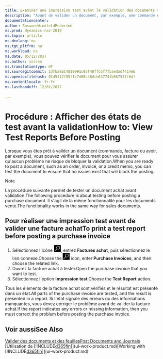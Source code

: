 ```yaml
---
title: Examiner une impression test avant la validation des documents vente ou achat
description: "Avant de valider un document, par exemple, une commande ou un avoir, vous pouvez l'imprimer et le passer en revue pour vérifier les erreurs possibles susceptibles de bloquer la validation."
documentationcenter: 
author: SusanneWindfeldPedersen
ms.prod: dynamics-nav-2018
ms.topic: article
ms.devlang: na
ms.tgt_pltfrm: na
ms.workload: na
ms.date: 05/12/2017
ms.author: solsen
ms.translationtype: HT
ms.sourcegitcommit: 1dfba8b14019991c95f40ffd5f7fbaed5df414eb
ms.openlocfilehash: 01d5312f85f1c7d68c48dcb63774fb667531f6df
ms.contentlocale: fr-fr
ms.lasthandoff: 12/01/2017

---
```

# <a name="how-to-view-test-reports-before-posting"></a><span data-ttu-id="9dd60-103">Procédure : Afficher des états de test avant la validation</span><span class="sxs-lookup"><span data-stu-id="9dd60-103">How to: View Test Reports Before Posting</span></span>
<span data-ttu-id="9dd60-104">Lorsque vous êtes prêt à valider un document (commande, facture ou avoir, par exemple), vous pouvez vérifier le document pour vous assurer qu'aucun problème ne risque de bloquer la validation.</span><span class="sxs-lookup"><span data-stu-id="9dd60-104">When you are ready to post a document, such as an order, invoice, or a credit memo, you can test the document to ensure that no issues exist that will block the posting.</span></span>

> [!NOTE]  
>   <span data-ttu-id="9dd60-105">La procédure suivante permet de tester un document achat avant validation.</span><span class="sxs-lookup"><span data-stu-id="9dd60-105">The following procedure is about testing before posting a purchase document.</span></span> <span data-ttu-id="9dd60-106">Il s'agit de la même fonctionnalité pour les documents vente.</span><span class="sxs-lookup"><span data-stu-id="9dd60-106">The functionality works in the same way for sales documents.</span></span>

## <a name="to-print-a-test-report-before-posting-a-purchase-invoice"></a><span data-ttu-id="9dd60-107">Pour réaliser une impression test avant de valider une facture achat</span><span class="sxs-lookup"><span data-stu-id="9dd60-107">To print a test report before posting a purchase invoice</span></span>
1. <span data-ttu-id="9dd60-108">Sélectionnez l'icône ![Page ou état pour la recherche](media/ui-search/search_small.png "Page ou état pour la recherche"), entrez **Factures achat**, puis sélectionnez le lien connexe.</span><span class="sxs-lookup"><span data-stu-id="9dd60-108">Choose the ![Search for Page or Report](media/ui-search/search_small.png "Search for Page or Report icon") icon, enter **Purchase Invoices**, and then choose the related link.</span></span>
2. <span data-ttu-id="9dd60-109">Ouvrez la facture achat à tester.</span><span class="sxs-lookup"><span data-stu-id="9dd60-109">Open the purchase invoice that you want to test.</span></span>
3. <span data-ttu-id="9dd60-110">Sélectionnez l'option **Impression test**.</span><span class="sxs-lookup"><span data-stu-id="9dd60-110">Choose the **Test Report** action.</span></span>  

<span data-ttu-id="9dd60-111">Tous les éléments de la facture achat sont vérifiés et le résultat est présenté dans un état.</span><span class="sxs-lookup"><span data-stu-id="9dd60-111">All parts of the purchase invoice are tested, and the result is presented in a report.</span></span> <span data-ttu-id="9dd60-112">Si l'état signale des erreurs ou des informations manquantes, vous devez corriger le problème avant de valider la facture achat.</span><span class="sxs-lookup"><span data-stu-id="9dd60-112">If the report indicates any errors or missing information, then you must correct the problem before posting the purchase invoice.</span></span>

## <a name="see-also"></a><span data-ttu-id="9dd60-113">Voir aussi</span><span class="sxs-lookup"><span data-stu-id="9dd60-113">See Also</span></span>
[<span data-ttu-id="9dd60-114">Valider des documents et des feuilles</span><span class="sxs-lookup"><span data-stu-id="9dd60-114">Post Documents and Journals</span></span>](ui-post-documents-journals.md)  
<span data-ttu-id="9dd60-115">[Utilisation de [!INCLUDE[d365fin](includes/d365fin_md.md)]](ui-work-product.md)</span><span class="sxs-lookup"><span data-stu-id="9dd60-115">[Working with [!INCLUDE[d365fin](includes/d365fin_md.md)]](ui-work-product.md)</span></span>


